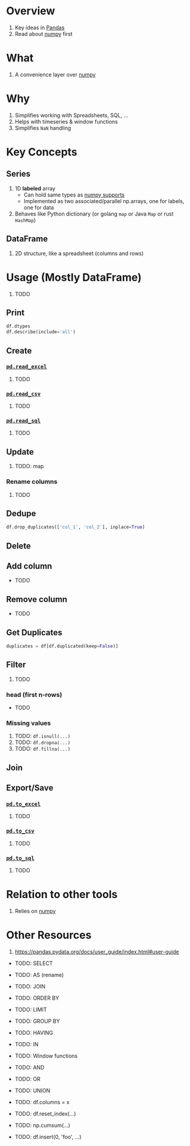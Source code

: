 # Overview
1. Key ideas in [Pandas](https://pandas.pydata.org/) 
1. Read about [numpy](./numpy.md) first


# What
1. A convenience layer over [numpy](./numpy.md)


# Why
1. Simplifies working with Spreadsheets, SQL, ...
1. Helps with timeseries & window functions
1. Simplifies `NaN` handling


# Key Concepts

## Series
1. 1D **labeled** array
    - Can hold same types as [numpy supports](https://numpy.org/doc/stable/user/basics.types.html#array-types-and-conversions-between-types)
    - Implemented as two associated/parallel np.arrays, one for labels, one for data 
1. Behaves like Python dictionary (or golang `map` or Java `Map` or rust `HashMap`)


## DataFrame
1. 2D structure, like a spreadsheet (columns and rows)


# Usage (Mostly DataFrame) 
1. TODO

## Print
```python
df.dtypes
df.describe(include='all')
```

## Create

### [`pd.read_excel`](TODO)
1. TODO

### [`pd.read_csv`](TODO)
1. TODO

### [`pd.read_sql`](TODO)
1. TODO


## Update
1. TODO: map

### Rename columns
1. TODO

## Dedupe
```python
df.drop_duplicates(['col_1', 'col_2'], inplace=True)
```

## Delete

## Add column
- TODO

## Remove column
- TODO

## Get Duplicates
```python
duplicates = df[df.duplicated(keep=False)]
```

## Filter
1. TODO

### head (first n-rows)
- TODO

### Missing values
1. TODO: `df.isnull(...)`
1. TODO: `df.dropna(...)`
1. TODO: `df.fillna(...)`


## Join


## Export/Save

### [`pd.to_excel`](TODO)
1. TODO

### [`pd.to_csv`](TODO)
1. TODO

### [`pd.to_sql`](TODO)
1. TODO


# Relation to other tools
1. Relies on [numpy](./numpy.md)


# Other Resources
1. https://pandas.pydata.org/docs/user_guide/index.html#user-guide



- TODO: SELECT
- TODO: AS (rename)
- TODO: JOIN
- TODO: ORDER BY
- TODO: LIMIT
- TODO: GROUP BY
- TODO: HAVING
- TODO: IN
- TODO: Window functions
- TODO: AND
- TODO: OR
- TODO: UNION

- TODO: df.columns = x
- TODO: df.reset_index(...)
- TODO: np.cumsum(...)
- TODO: df.insert(0, 'foo', ...)
